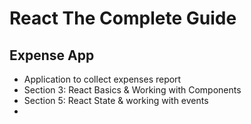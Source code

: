 # React The Complete Guide

## Expense App

- Application to collect expenses report
- Section 3: React Basics & Working with Components
- Section 5: React State & working with events
-
